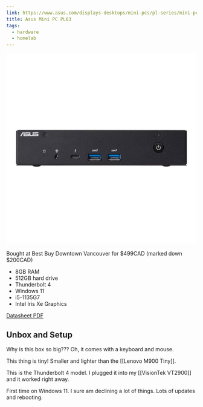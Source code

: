 ```yaml
---
link: https://www.asus.com/displays-desktops/mini-pcs/pl-series/mini-pc-pl63/
title: Asus Mini PC PL63
tags:
  - hardware
  - homelab
---
```

![](/assets/IMG_4803.webp)

Bought at Best Buy Downtown Vancouver for $499CAD (marked down $200CAD)

* 8GB RAM
* 512GB hard drive
* Thunderbolt 4
* Windows 11
* i5-1135G7
* Intel Iris Xe Graphics 

[Datasheet PDF](/assets/PL63_datasheet_compressed.pdf)

## Unbox and Setup

Why is this box so big??? Oh, it comes with a keyboard and mouse. 

This thing is tiny! Smaller and lighter than the [[Lenovo M900 Tiny]].

This is the Thunderbolt 4 model. I plugged it into my [[VisionTek VT2900]] and it worked right away.

First time on Windows 11. I sure am declining a lot of things. Lots of updates and rebooting. 